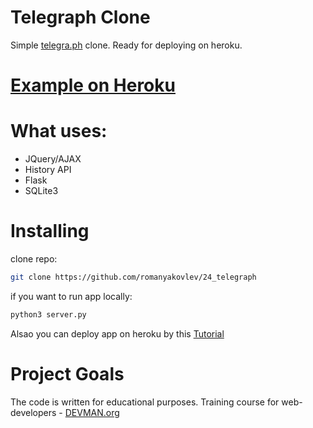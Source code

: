 # Telegraph Clone

Simple [telegra.ph](http://telegra.ph) clone. Ready for deploying on heroku.

# [Example on Heroku](http://warm-cove-24655.herokuapp.com)

# What uses:
- JQuery/AJAX
- History API
- Flask
- SQLite3

# Installing

clone repo:
```sh
git clone https://github.com/romanyakovlev/24_telegraph
```
if you want to run app locally:
```sh
python3 server.py
```
Alsao you can deploy app on heroku by this [Tutorial](http://kennmyers.github.io/tutorial/2016/03/11/getting-flask-on-heroku.html) 

# Project Goals

The code is written for educational purposes. Training course for web-developers - [DEVMAN.org](https://devman.org)
